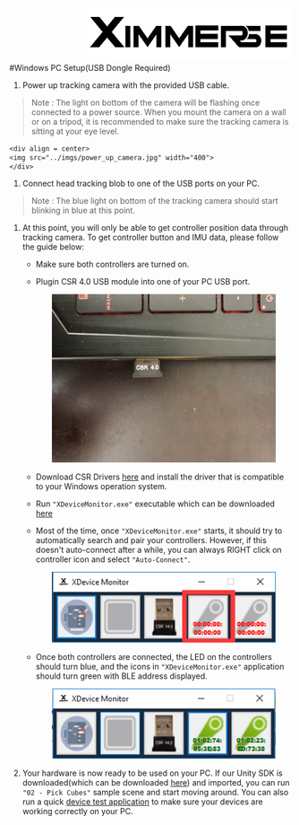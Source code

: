 <div align=right><img src="../../Tools/imgs/xim.png" ></div>
#Windows PC Setup(USB Dongle Required)

1. Power up tracking camera with the provided USB cable.
>Note : The light on bottom of the camera will be flashing once connected to a power source. When you mount the camera on a wall or on a tripod, it is recommended to make sure the tracking camera is sitting at your eye level.

    <div align = center>
	<img src="../imgs/power_up_camera.jpg" width="400">
    </div>

1. Connect head tracking blob to one of the USB ports on your PC.
>Note : The blue light on bottom of the tracking camera should start blinking in blue at this point.

1. At this point, you will only be able to get controller position data through tracking camera. To get controller button and IMU data, please follow the guide below:

    * Make sure both controllers are turned on.

    * Plugin CSR 4.0 USB module into one of your PC USB port.
        <div align = center>
		<img src="../imgs/csr.jpg" width="400">
        </div>

    * Download CSR Drivers [here](https://github.com/Ximmerse/SDK/tree/master/Drivers/CSR%20Drivers) and install the driver that is compatible to your Windows operation system.

    * Run ``"XDeviceMonitor.exe"`` executable which can be downloaded [here](https://github.com/Ximmerse/SDK/blob/master/Tools/PCSetupTools/XDeviceMonitor.rar?raw=true)

    * Most of the time, once ``"XDeviceMonitor.exe"`` starts, it should try to automatically search and pair your controllers. However, if this doesn't auto-connect after a while, you can always RIGHT click on controller icon and select ``"Auto-Connect"``.
        <div align = center>
		<img src="../imgs/xdevice_monitor_controller_icon.png" width="400">
        </div>

    * Once both controllers are connected, the LED on the controllers should turn blue, and the icons in ``"XDeviceMonitor.exe"`` application should turn green with BLE address displayed.

        <div align = center>
		<img src="../imgs/xdevice_monitor_connected.png" width="400">
        </div>

1. Your hardware is now ready to be used on your PC. If our Unity SDK is downloaded(which can be downloaded [here](https://github.com/Ximmerse/SDK/tree/master/Unity)) and imported, you can run ``"02 - Pick Cubes"`` sample scene and start moving around. You can also run a quick [device test application](https://github.com/Ximmerse/SDK/blob/master/Tools/PCSetupTools/PC_Device_Test.zip?raw=true) to make sure your devices are working correctly on your PC.
